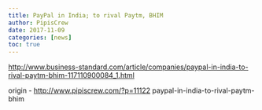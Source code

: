 ```yaml
---
title: PayPal in India; to rival Paytm, BHIM
author: PipisCrew
date: 2017-11-09
categories: [news]
toc: true
---
```


http://www.business-standard.com/article/companies/paypal-in-india-to-rival-paytm-bhim-117110900084_1.html

origin - http://www.pipiscrew.com/?p=11122 paypal-in-india-to-rival-paytm-bhim